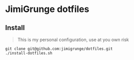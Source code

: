 # JimiGrunge dotfiles

## Install

> This is my personal configuration, use at you own risk

```
git clone git@github.com:jimigrunge/dotfiles.git
./install-dotfiles.sh
```
